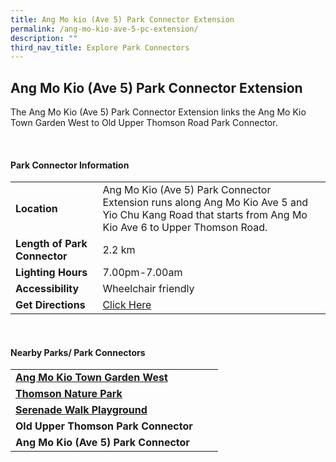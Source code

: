 ```yaml
---
title: Ang Mo kio (Ave 5) Park Connector Extension
permalink: /ang-mo-kio-ave-5-pc-extension/
description: ""
third_nav_title: Explore Park Connectors
---
```

## Ang Mo Kio (Ave 5) Park Connector Extension


The Ang Mo Kio (Ave 5) Park Connector Extension links the Ang Mo Kio Town Garden West to Old Upper Thomson Road Park Connector. 

<br>

#### Park Connector Information

|  |  |  |
| -------- | -------- | -------- |
| **Location** | Ang Mo Kio (Ave 5) Park Connector Extension runs along Ang Mo Kio Ave 5 and Yio Chu Kang Road that starts from Ang Mo Kio Ave 6 to Upper Thomson Road. |  |
| **Length of Park Connector** | 2.2 km  |  |
| **Lighting Hours** | 7.00pm-7.00am | |
| **Accessibility** | Wheelchair friendly | |
| **Get Directions** |  [Click Here](https://www.onemap.gov.sg/?lat=1.3566279&amp;lng=103.8082477) | |

<br>


#### Nearby Parks/ Park Connectors

|   |  |  |
| -------- | -------- | -------- |
| **[Ang Mo Kio Town Garden West](https://www.nparks.gov.sg/gardens-parks-and-nature/parks-and-nature-reserves/ang-mo-kio-town-garden-west)** | | |
| **[Thomson Nature Park](https://www.nparks.gov.sg/gardens-parks-and-nature/parks-and-nature-reserves/thomson-nature-park)** |||
| **[Serenade Walk Playground](https://www.nparks.gov.sg/gardens-parks-and-nature/parks-and-nature-reserves/serenade-walk-playground)** |||
| **Old Upper Thomson Park Connector** | | |
| **Ang Mo Kio (Ave 5) Park Connector** | | |